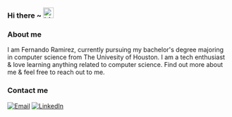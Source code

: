 
### Hi there ~ <img src="https://user-images.githubusercontent.com/1303154/88677602-1635ba80-d120-11ea-84d8-d263ba5fc3c0.gif" width="24px" alt="hi">

### About me

I am Fernando Ramirez, currently pursuing my bachelor's degree majoring in computer science from The Univesity of Houston. I am a tech enthusiast & love learning anything related to computer science. Find out more about me & feel free to reach out to me.

### Contact me

[![Email](https://img.shields.io/badge/-Email-000?logo=protonmail)](mailto:ramirez.fernando2003@gmail.com)
[![LinkedIn](https://img.shields.io/badge/LinkedIn-000?logo=linkedin)](https://www.linkedin.com/in/fernandoramirez03/)

